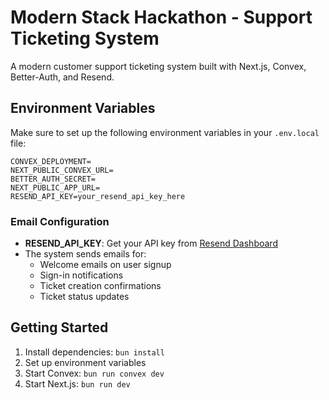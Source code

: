 # Modern Stack Hackathon - Support Ticketing System

A modern customer support ticketing system built with Next.js, Convex, Better-Auth, and Resend.

## Environment Variables

Make sure to set up the following environment variables in your `.env.local` file:

```
CONVEX_DEPLOYMENT=
NEXT_PUBLIC_CONVEX_URL=
BETTER_AUTH_SECRET=
NEXT_PUBLIC_APP_URL=
RESEND_API_KEY=your_resend_api_key_here
```

### Email Configuration

- **RESEND_API_KEY**: Get your API key from [Resend Dashboard](https://resend.com/api-keys)
- The system sends emails for:
  - Welcome emails on user signup
  - Sign-in notifications  
  - Ticket creation confirmations
  - Ticket status updates

## Getting Started

1. Install dependencies: `bun install`
2. Set up environment variables
3. Start Convex: `bun run convex dev`
4. Start Next.js: `bun run dev` 

